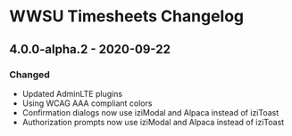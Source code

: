 # WWSU Timesheets Changelog

## 4.0.0-alpha.2 - 2020-09-22

### Changed
- Updated AdminLTE plugins
- Using WCAG AAA compliant colors
- Confirmation dialogs now use iziModal and Alpaca instead of iziToast
- Authorization prompts now use iziModal and Alpaca instead of iziToast